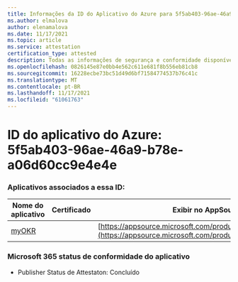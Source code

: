 ```yaml
---
title: Informações da ID do Aplicativo do Azure para 5f5ab403-96ae-46a9-b78e-a06d60cc9e4e4e
ms.author: elmalova
author: elenamalova
ms.date: 11/17/2021
ms.topic: article
ms.service: attestation
certification_type: attested
description: Todas as informações de segurança e conformidade disponíveis para 5f5ab403-96ae-46a9-b78e-a06d60cc9e4e.
ms.openlocfilehash: 0826145e87e0bb4e562c611e681f8b556eb81cb8
ms.sourcegitcommit: 16228ecbe73bc51d49d6bf71584774537b76c41c
ms.translationtype: MT
ms.contentlocale: pt-BR
ms.lasthandoff: 11/17/2021
ms.locfileid: "61061763"
---
```

# <a name="azure-app-id-5f5ab403-96ae-46a9-b78e-a06d60cc9e4e"></a>ID do aplicativo do Azure: 5f5ab403-96ae-46a9-b78e-a06d60cc9e4e4e


### <a name="apps-associated-with-this-id"></a>Aplicativos associados a essa ID:
| **Nome do aplicativo** | **Certificado** | **Exibir no AppSource** |
|--------------|---------------|-----------------------|
| [myOKR](https://docs.microsoft.com/microsoft-365-app-certification/forward/WA200003308) |  | [https://appsource.microsoft.com/product/office/WA200003308](https://appsource.microsoft.com/product/office/WA200003308) |

### <a name="microsoft-365-app-compliance-status"></a>Microsoft 365 status de conformidade do aplicativo
- Publisher Status de Attestaton: Concluído
